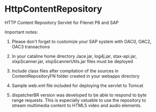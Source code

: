# HttpContentRepository
HTTP Content Repository Servlet for Filenet P8 and SAP

Important notes:

1) Please don't forget to customize your SAP system with OAC0, OAC2, OAC3 transactions

2) In your cataline home directory Jace.jar, log4j.jar, stax-api.jar, xlxpScanner.jar, xlxpScannerUtils.jar files must be deployed

3) Include class files after compilation of the sources in ContentRepositoryFN folder created in your webapps directory

4) Sample web.xml file included for deploying the servlet to Tomcat

5) dispatcherBR version was developed to be able to respond to byte range requests. This is especially valuable to use the repository to stream multimedia content to HTML5 video and audio elements.
